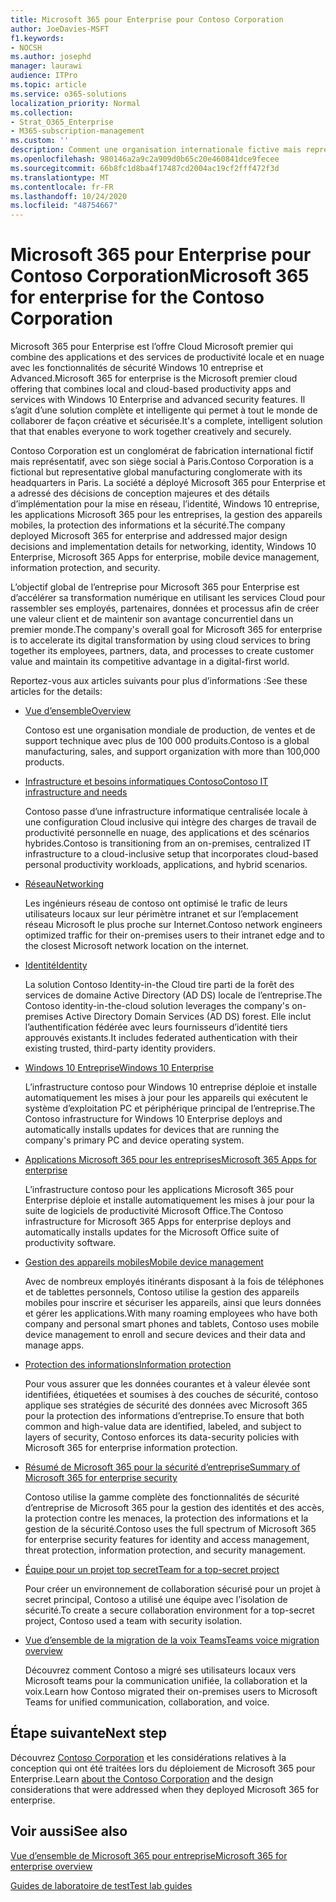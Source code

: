 ```yaml
---
title: Microsoft 365 pour Enterprise pour Contoso Corporation
author: JoeDavies-MSFT
f1.keywords:
- NOCSH
ms.author: josephd
manager: laurawi
audience: ITPro
ms.topic: article
ms.service: o365-solutions
localization_priority: Normal
ms.collection:
- Strat_O365_Enterprise
- M365-subscription-management
ms.custom: ''
description: Comment une organisation internationale fictive mais représentative a adopté Microsoft 365 pour Enterprise.
ms.openlocfilehash: 980146a2a9c2a909d0b65c20e460841dce9fecee
ms.sourcegitcommit: 66b8fc1d8ba4f17487cd2004ac19cf2fff472f3d
ms.translationtype: MT
ms.contentlocale: fr-FR
ms.lasthandoff: 10/24/2020
ms.locfileid: "48754667"
---
```

# <a name="microsoft-365-for-enterprise-for-the-contoso-corporation"></a><span data-ttu-id="0e5a6-103">Microsoft 365 pour Enterprise pour Contoso Corporation</span><span class="sxs-lookup"><span data-stu-id="0e5a6-103">Microsoft 365 for enterprise for the Contoso Corporation</span></span>

<span data-ttu-id="0e5a6-104">Microsoft 365 pour Enterprise est l’offre Cloud Microsoft premier qui combine des applications et des services de productivité locale et en nuage avec les fonctionnalités de sécurité Windows 10 entreprise et Advanced.</span><span class="sxs-lookup"><span data-stu-id="0e5a6-104">Microsoft 365 for enterprise is the Microsoft premier cloud offering that combines local and cloud-based productivity apps and services with Windows 10 Enterprise and advanced security features.</span></span> <span data-ttu-id="0e5a6-105">Il s’agit d’une solution complète et intelligente qui permet à tout le monde de collaborer de façon créative et sécurisée.</span><span class="sxs-lookup"><span data-stu-id="0e5a6-105">It's a complete, intelligent solution that that enables everyone to work together creatively and securely.</span></span>

<span data-ttu-id="0e5a6-106">Contoso Corporation est un conglomérat de fabrication international fictif mais représentatif, avec son siège social à Paris.</span><span class="sxs-lookup"><span data-stu-id="0e5a6-106">Contoso Corporation is a fictional but representative global manufacturing conglomerate with its headquarters in Paris.</span></span> <span data-ttu-id="0e5a6-107">La société a déployé Microsoft 365 pour Enterprise et a adressé des décisions de conception majeures et des détails d’implémentation pour la mise en réseau, l’identité, Windows 10 entreprise, les applications Microsoft 365 pour les entreprises, la gestion des appareils mobiles, la protection des informations et la sécurité.</span><span class="sxs-lookup"><span data-stu-id="0e5a6-107">The company deployed Microsoft 365 for enterprise and addressed major design decisions and implementation details for networking, identity, Windows 10 Enterprise, Microsoft 365 Apps for enterprise, mobile device management, information protection, and security.</span></span>

<span data-ttu-id="0e5a6-108">L’objectif global de l’entreprise pour Microsoft 365 pour Enterprise est d’accélérer sa transformation numérique en utilisant les services Cloud pour rassembler ses employés, partenaires, données et processus afin de créer une valeur client et de maintenir son avantage concurrentiel dans un premier monde.</span><span class="sxs-lookup"><span data-stu-id="0e5a6-108">The company's overall goal for Microsoft 365 for enterprise is to accelerate its digital transformation by using cloud services to bring together its employees, partners, data, and processes to create customer value and maintain its competitive advantage in a digital-first world.</span></span>

<span data-ttu-id="0e5a6-109">Reportez-vous aux articles suivants pour plus d’informations :</span><span class="sxs-lookup"><span data-stu-id="0e5a6-109">See these articles for the details:</span></span>

- [<span data-ttu-id="0e5a6-110">Vue d’ensemble</span><span class="sxs-lookup"><span data-stu-id="0e5a6-110">Overview</span></span>](contoso-overview.md)

  <span data-ttu-id="0e5a6-111">Contoso est une organisation mondiale de production, de ventes et de support technique avec plus de 100 000 produits.</span><span class="sxs-lookup"><span data-stu-id="0e5a6-111">Contoso is a global manufacturing, sales, and support organization with more than 100,000 products.</span></span>

- [<span data-ttu-id="0e5a6-112">Infrastructure et besoins informatiques Contoso</span><span class="sxs-lookup"><span data-stu-id="0e5a6-112">Contoso IT infrastructure and needs</span></span>](contoso-infra-needs.md)

  <span data-ttu-id="0e5a6-113">Contoso passe d’une infrastructure informatique centralisée locale à une configuration Cloud inclusive qui intègre des charges de travail de productivité personnelle en nuage, des applications et des scénarios hybrides.</span><span class="sxs-lookup"><span data-stu-id="0e5a6-113">Contoso is transitioning from an on-premises, centralized IT infrastructure to a cloud-inclusive setup that incorporates cloud-based personal productivity workloads, applications, and hybrid scenarios.</span></span>

- [<span data-ttu-id="0e5a6-114">Réseau</span><span class="sxs-lookup"><span data-stu-id="0e5a6-114">Networking</span></span>](contoso-networking.md)

  <span data-ttu-id="0e5a6-115">Les ingénieurs réseau de contoso ont optimisé le trafic de leurs utilisateurs locaux sur leur périmètre intranet et sur l’emplacement réseau Microsoft le plus proche sur Internet.</span><span class="sxs-lookup"><span data-stu-id="0e5a6-115">Contoso network engineers optimized traffic for their on-premises users to their intranet edge and to the closest Microsoft network location on the internet.</span></span>

- [<span data-ttu-id="0e5a6-116">Identité</span><span class="sxs-lookup"><span data-stu-id="0e5a6-116">Identity</span></span>](contoso-identity.md)

  <span data-ttu-id="0e5a6-117">La solution Contoso Identity-in-the Cloud tire parti de la forêt des services de domaine Active Directory (AD DS) locale de l’entreprise.</span><span class="sxs-lookup"><span data-stu-id="0e5a6-117">The Contoso identity-in-the-cloud solution leverages the company's on-premises Active Directory Domain Services (AD DS) forest.</span></span> <span data-ttu-id="0e5a6-118">Elle inclut l’authentification fédérée avec leurs fournisseurs d’identité tiers approuvés existants.</span><span class="sxs-lookup"><span data-stu-id="0e5a6-118">It includes federated authentication with their existing trusted, third-party identity providers.</span></span>

- [<span data-ttu-id="0e5a6-119">Windows 10 Entreprise</span><span class="sxs-lookup"><span data-stu-id="0e5a6-119">Windows 10 Enterprise</span></span>](contoso-win10.md)

  <span data-ttu-id="0e5a6-120">L’infrastructure contoso pour Windows 10 entreprise déploie et installe automatiquement les mises à jour pour les appareils qui exécutent le système d’exploitation PC et périphérique principal de l’entreprise.</span><span class="sxs-lookup"><span data-stu-id="0e5a6-120">The Contoso infrastructure for Windows 10 Enterprise deploys and automatically installs updates for devices that are running the company's primary PC and device operating system.</span></span>

- [<span data-ttu-id="0e5a6-121">Applications Microsoft 365 pour les entreprises</span><span class="sxs-lookup"><span data-stu-id="0e5a6-121">Microsoft 365 Apps for enterprise</span></span>](contoso-o365pp.md)

  <span data-ttu-id="0e5a6-122">L’infrastructure contoso pour les applications Microsoft 365 pour Enterprise déploie et installe automatiquement les mises à jour pour la suite de logiciels de productivité Microsoft Office.</span><span class="sxs-lookup"><span data-stu-id="0e5a6-122">The Contoso infrastructure for Microsoft 365 Apps for enterprise deploys and automatically installs updates for the Microsoft Office suite of productivity software.</span></span>

- [<span data-ttu-id="0e5a6-123">Gestion des appareils mobiles</span><span class="sxs-lookup"><span data-stu-id="0e5a6-123">Mobile device management</span></span>](contoso-mdm.md)

  <span data-ttu-id="0e5a6-124">Avec de nombreux employés itinérants disposant à la fois de téléphones et de tablettes personnels, Contoso utilise la gestion des appareils mobiles pour inscrire et sécuriser les appareils, ainsi que leurs données et gérer les applications.</span><span class="sxs-lookup"><span data-stu-id="0e5a6-124">With many roaming employees who have both company and personal smart phones and tablets, Contoso uses mobile device management to enroll and secure devices and their data and manage apps.</span></span>

- [<span data-ttu-id="0e5a6-125">Protection des informations</span><span class="sxs-lookup"><span data-stu-id="0e5a6-125">Information protection</span></span>](contoso-info-protect.md)

  <span data-ttu-id="0e5a6-126">Pour vous assurer que les données courantes et à valeur élevée sont identifiées, étiquetées et soumises à des couches de sécurité, contoso applique ses stratégies de sécurité des données avec Microsoft 365 pour la protection des informations d’entreprise.</span><span class="sxs-lookup"><span data-stu-id="0e5a6-126">To ensure that both common and high-value data are identified, labeled, and subject to layers of security, Contoso enforces its data-security policies with Microsoft 365 for enterprise information protection.</span></span>

- [<span data-ttu-id="0e5a6-127">Résumé de Microsoft 365 pour la sécurité d’entreprise</span><span class="sxs-lookup"><span data-stu-id="0e5a6-127">Summary of Microsoft 365 for enterprise security</span></span>](contoso-security-summary.md)

  <span data-ttu-id="0e5a6-128">Contoso utilise la gamme complète des fonctionnalités de sécurité d’entreprise de Microsoft 365 pour la gestion des identités et des accès, la protection contre les menaces, la protection des informations et la gestion de la sécurité.</span><span class="sxs-lookup"><span data-stu-id="0e5a6-128">Contoso uses the full spectrum of Microsoft 365 for enterprise security features for identity and access management, threat protection, information protection, and security management.</span></span>

- [<span data-ttu-id="0e5a6-129">Équipe pour un projet top secret</span><span class="sxs-lookup"><span data-stu-id="0e5a6-129">Team for a top-secret project</span></span>](../solutions/contoso-team-for-top-secret-project.md)

  <span data-ttu-id="0e5a6-130">Pour créer un environnement de collaboration sécurisé pour un projet à secret principal, Contoso a utilisé une équipe avec l’isolation de sécurité.</span><span class="sxs-lookup"><span data-stu-id="0e5a6-130">To create a secure collaboration environment for a top-secret project, Contoso used a team with security isolation.</span></span>

- [<span data-ttu-id="0e5a6-131">Vue d’ensemble de la migration de la voix Teams</span><span class="sxs-lookup"><span data-stu-id="0e5a6-131">Teams voice migration overview</span></span>](https://docs.microsoft.com/MicrosoftTeams/voice-case-study-overview)

  <span data-ttu-id="0e5a6-132">Découvrez comment Contoso a migré ses utilisateurs locaux vers Microsoft teams pour la communication unifiée, la collaboration et la voix.</span><span class="sxs-lookup"><span data-stu-id="0e5a6-132">Learn how Contoso migrated their on-premises users to Microsoft Teams for unified communication, collaboration, and voice.</span></span>

## <a name="next-step"></a><span data-ttu-id="0e5a6-133">Étape suivante</span><span class="sxs-lookup"><span data-stu-id="0e5a6-133">Next step</span></span>

<span data-ttu-id="0e5a6-134">Découvrez [Contoso Corporation](contoso-overview.md) et les considérations relatives à la conception qui ont été traitées lors du déploiement de Microsoft 365 pour Enterprise.</span><span class="sxs-lookup"><span data-stu-id="0e5a6-134">Learn [about the Contoso Corporation](contoso-overview.md) and the design considerations that were addressed when they deployed Microsoft 365 for enterprise.</span></span>


## <a name="see-also"></a><span data-ttu-id="0e5a6-135">Voir aussi</span><span class="sxs-lookup"><span data-stu-id="0e5a6-135">See also</span></span>

[<span data-ttu-id="0e5a6-136">Vue d’ensemble de Microsoft 365 pour entreprise</span><span class="sxs-lookup"><span data-stu-id="0e5a6-136">Microsoft 365 for enterprise overview</span></span>](microsoft-365-overview.md)

[<span data-ttu-id="0e5a6-137">Guides de laboratoire de test</span><span class="sxs-lookup"><span data-stu-id="0e5a6-137">Test lab guides</span></span>](m365-enterprise-test-lab-guides.md)
